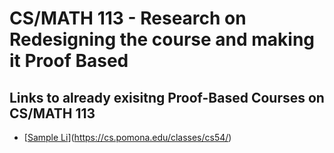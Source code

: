 # CS/MATH 113 - Research on Redesigning the course and making it Proof Based
## Links to already exisitng Proof-Based Courses on CS/MATH 113
- [[Sample Li](https://cs.pomona.edu/classes/cs54/)](https://cs.pomona.edu/classes/cs54/)
